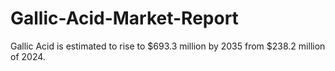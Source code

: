 # Gallic-Acid-Market-Report
Gallic Acid is estimated to rise to $693.3 million by 2035 from $238.2 million of 2024. 
